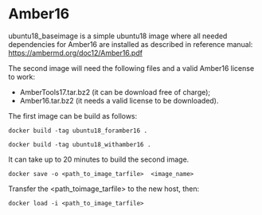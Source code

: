 # Amber16

ubuntu18_baseimage is a simple ubuntu18 image where all needed dependencies for Amber16 are installed as described in reference manual:
https://ambermd.org/doc12/Amber16.pdf

The second image will need the following files and a valid Amber16 license to work:
- AmberTools17.tar.bz2 (it can be download free of charge);
- Amber16.tar.bz2 (it needs a valid license to be downloaded).

The first image can be build as follows:
```
docker build -tag ubuntu18_foramber16 .
```

```
docker build -tag ubuntu18_withamber16 .
```

It can take up to 20 minutes to build the second image.


```
docker save -o <path_to_image_tarfile>  <image_name>
```
Transfer the <path_toimage_tarfile> to the new host, then:

```
docker load -i <path_to_image_tarfile>  
```

